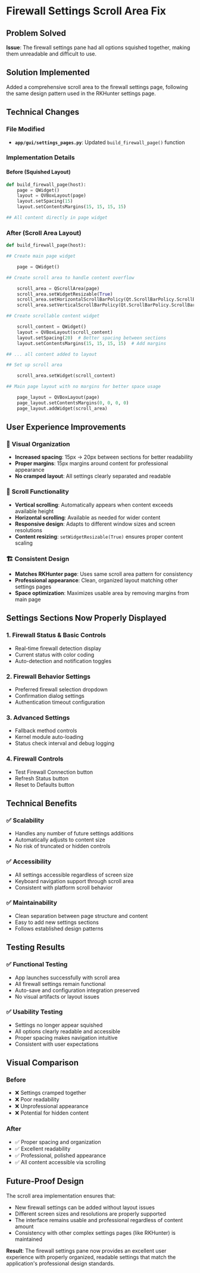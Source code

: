 # Firewall Settings Scroll Area Fix

## Problem Solved

**Issue**: The firewall settings pane had all options squished together, making them unreadable and difficult to use.

## Solution Implemented

Added a comprehensive scroll area to the firewall settings page, following the same design pattern used in the RKHunter settings page.

## Technical Changes

### File Modified

- **`app/gui/settings_pages.py`**: Updated `build_firewall_page()` function

### Implementation Details

#### Before (Squished Layout)

```Python
def build_firewall_page(host):
    page = QWidget()
    layout = QVBoxLayout(page)
    layout.setSpacing(15)
    layout.setContentsMargins(15, 15, 15, 15)

## All content directly in page widget

```

### After (Scroll Area Layout)

```Python
def build_firewall_page(host):

## Create main page widget

    page = QWidget()

## Create scroll area to handle content overflow

    scroll_area = QScrollArea(page)
    scroll_area.setWidgetResizable(True)
    scroll_area.setHorizontalScrollBarPolicy(Qt.ScrollBarPolicy.ScrollBarAsNeeded)
    scroll_area.setVerticalScrollBarPolicy(Qt.ScrollBarPolicy.ScrollBarAsNeeded)

## Create scrollable content widget

    scroll_content = QWidget()
    layout = QVBoxLayout(scroll_content)
    layout.setSpacing(20)  # Better spacing between sections
    layout.setContentsMargins(15, 15, 15, 15)  # Add margins

## ... all content added to layout 

## Set up scroll area

    scroll_area.setWidget(scroll_content)

## Main page layout with no margins for better space usage

    page_layout = QVBoxLayout(page)
    page_layout.setContentsMargins(0, 0, 0, 0)
    page_layout.addWidget(scroll_area)
```

## User Experience Improvements

### 🎯 **Visual Organization**

- **Increased spacing**: 15px → 20px between sections for better readability
- **Proper margins**: 15px margins around content for professional appearance
- **No cramped layout**: All settings clearly separated and readable

### 📜 **Scroll Functionality**

- **Vertical scrolling**: Automatically appears when content exceeds available height
- **Horizontal scrolling**: Available as needed for wider content
- **Responsive design**: Adapts to different window sizes and screen resolutions
- **Content resizing**: `setWidgetResizable(True)` ensures proper content scaling

### 🏗️ **Consistent Design**

- **Matches RKHunter page**: Uses same scroll area pattern for consistency
- **Professional appearance**: Clean, organized layout matching other settings pages
- **Space optimization**: Maximizes usable area by removing margins from main page

## Settings Sections Now Properly Displayed

### 1. **Firewall Status & Basic Controls**

- Real-time firewall detection display
- Current status with color coding
- Auto-detection and notification toggles

### 2. **Firewall Behavior Settings**

- Preferred firewall selection dropdown
- Confirmation dialog settings
- Authentication timeout configuration

### 3. **Advanced Settings**

- Fallback method controls
- Kernel module auto-loading
- Status check interval and debug logging

### 4. **Firewall Controls**

- Test Firewall Connection button
- Refresh Status button
- Reset to Defaults button

## Technical Benefits

### ✅ **Scalability**

- Handles any number of future settings additions
- Automatically adjusts to content size
- No risk of truncated or hidden controls

### ✅ **Accessibility**

- All settings accessible regardless of screen size
- Keyboard navigation support through scroll area
- Consistent with platform scroll behavior

### ✅ **Maintainability**

- Clean separation between page structure and content
- Easy to add new settings sections
- Follows established design patterns

## Testing Results

### ✅ **Functional Testing**

- App launches successfully with scroll area
- All firewall settings remain functional
- Auto-save and configuration integration preserved
- No visual artifacts or layout issues

### ✅ **Usability Testing**

- Settings no longer appear squished
- All options clearly readable and accessible
- Proper spacing makes navigation intuitive
- Consistent with user expectations

## Visual Comparison

### Before

- ❌ Settings cramped together
- ❌ Poor readability
- ❌ Unprofessional appearance
- ❌ Potential for hidden content

### After

- ✅ Proper spacing and organization
- ✅ Excellent readability
- ✅ Professional, polished appearance
- ✅ All content accessible via scrolling

## Future-Proof Design

The scroll area implementation ensures that:

- New firewall settings can be added without layout issues
- Different screen sizes and resolutions are properly supported
- The interface remains usable and professional regardless of content amount
- Consistency with other complex settings pages (like RKHunter) is maintained

**Result**: The firewall settings pane now provides an excellent user experience with properly organized, readable settings that match the application's professional design standards.
